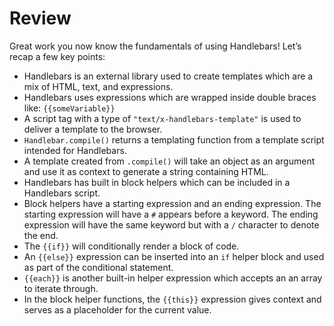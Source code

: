 # Review
Great work you now know the fundamentals of using Handlebars! Let’s recap a few key points:

- Handlebars is an external library used to create templates which are a mix of HTML, text, and expressions.
- Handlebars uses expressions which are wrapped inside double braces like: `{{someVariable}}`
- A script tag with a type of `"text/x-handlebars-template"` is used to deliver a template to the browser.
- `Handlebar.compile()` returns a templating function from a template script intended for Handlebars.
- A template created from `.compile()` will take an object as an argument and use it as context to generate a string containing HTML.
- Handlebars has built in block helpers which can be included in a Handlebars script.
- Block helpers have a starting expression and an ending expression. The starting expression will have a `#` appears before a keyword. The ending expression will have the same keyword but with a `/` character to denote the end.
- The `{{if}}` will conditionally render a block of code.
- An `{{else}}` expression can be inserted into an `if` helper block and used as part of the conditional statement.
- `{{each}}` is another built-in helper expression which accepts an an array to iterate through.
- In the block helper functions, the `{{this}}` expression gives context and serves as a placeholder for the current value.